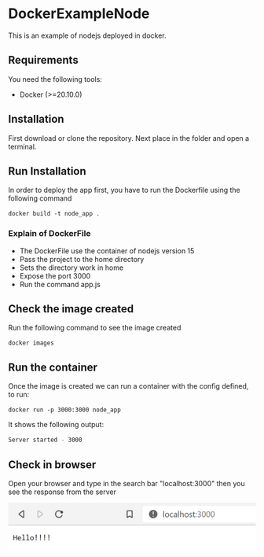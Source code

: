 # DockerExampleNode

This is an example of nodejs deployed in docker.

## Requirements

You need the following tools:
* Docker (>=20.10.0)

## Installation

First download or clone the repository. Next place in the folder and open a terminal.

## Run Installation

In order to deploy the app first, you have to run the Dockerfile using the following command

```docker
docker build -t node_app .
```

### Explain of DockerFile
* The DockerFile use the container of nodejs version 15
* Pass the project to the home directory
* Sets the directory work in home
* Expose the port 3000
* Run the command app.js

## Check the image created

Run the following command to see the image created

```docker
docker images
```

## Run the container

Once the image is created we can run a container with the config defined, to run:

```docker
docker run -p 3000:3000 node_app
```

It shows the following output:

```bash
Server started - 3000
```

## Check in browser

Open your browser and type in the search bar "localhost:3000" then you see the response from the server

![Image](./Captures/browser.PNG)
